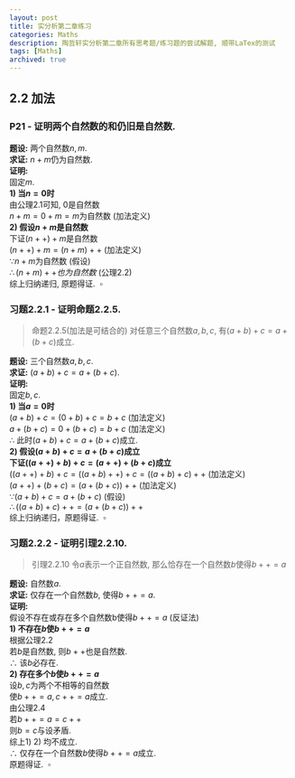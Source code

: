 ```yaml
---
layout: post
title: 实分析第二章练习
categories: Maths
description: 陶哲轩实分析第二章所有思考题/练习题的尝试解题, 顺带LaTex的测试
tags: [Maths]
archived: true
---
```

## 2.2 加法
### P21 - 证明两个自然数的和仍旧是自然数.
**题设:** 两个自然数$n,m$.  
**求证:** $n+m$仍为自然数.  
**证明:**   
固定$m$.  
**1) 当$n=0$时**  
由公理$2.1$可知, $0$是自然数  
$n+m=0+m=m$为自然数    (加法定义)  
**2) 假设$n+m$是自然数**  
下证$(n++)+m$是自然数  
$(n++)+m=(n+m)++$    (加法定义)  
$\because n+m$为自然数    (假设)  
$\therefore (n+m)++也为自然数$    (公理$2.2$)  
综上归纳递归, 原题得证.&nbsp;&nbsp;$\square$   

### 习题2.2.1 - 证明命题2.2.5.  
> 命题2.2.5(加法是可结合的) 对任意三个自然数$a,b,c$, 有$(a+b)+c=a+(b+c)$成立.

**题设:** 三个自然数$a,b,c$.  
**求证:** $(a+b)+c=a+(b+c)$.   
**证明:**   
固定$b,c$.  
**1) 当$a=0$时**   
$(a+b)+c=(0+b)+c=b+c$    (加法定义)  
$a+(b+c)=0+(b+c)=b+c$    (加法定义)  
$\therefore$ 此时$(a+b)+c=a+(b+c)$成立.  
**2) 假设$(a+b)+c=a+(b+c)$成立**  
**下证$((a++)+b)+c=(a++)+(b+c)$成立**  
$((a++)+b)+c=((a+b)++)+c=((a+b)+c)++$    (加法定义)  
$(a++)+(b+c)=(a+(b+c))++$    (加法定义)  
$\because (a+b)+c=a+(b+c)$    (假设)  
$\therefore ((a+b)+c)++=(a+(b+c))++$  
综上归纳递归，原题得证.&nbsp;&nbsp;$\square$   

### 习题2.2.2 - 证明引理2.2.10.   
> 引理2.2.10 令$a$表示一个正自然数, 那么恰存在一个自然数$b$使得$b++=a$  

**题设:** 自然数$a$.     
**求证:** 仅存在一个自然数$b$, 使得$b++=a$.    
**证明:**     
假设不存在或存在多个自然数b使得$b++=a$ (反证法)  
**1) 不存在$b$使$b++=a$**    
根据公理2.2   
若$b$是自然数, 则$b++$也是自然数.  
$\therefore$ 该$b$必存在.  
**2) 存在多个$b$使$b++=a$**    
设$b,c$为两个不相等的自然数   
使$b++=a,c++=a$成立.   
由公理2.4    
若$b++=a=c++$   
则$b=c$与设矛盾.   
综上1) 2) 均不成立.   
$\therefore$ 仅存在一个自然数$b$使得$b++=a$成立.     
原题得证.&nbsp;&nbsp;$\square$   

